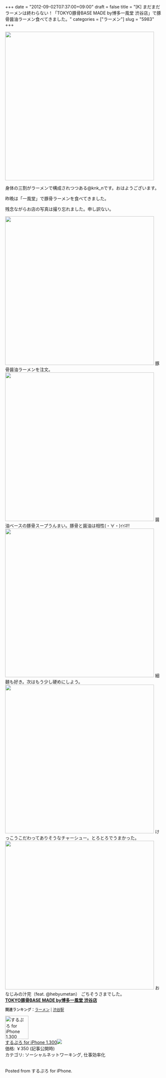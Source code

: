 +++
date = "2012-09-02T07:37:00+09:00"
draft = false
title = "[K] まだまだラーメンは終わらない！「TOKYO豚骨BASE MADE by博多一風堂 渋谷店」で豚骨醤油ラーメン食べてきました。"
categories = ["ラーメン"]
slug = "5983"
+++

<img src="http://knk-n.com/images/2012/09/slooProImg_20120902074011.jpg" alt="" width="480" height="480" class="slooProImg" />

身体の三割がラーメンで構成されつつある@knk_nです。おはようございます。

昨晩は「一風堂」で豚骨ラーメンを食べてきました。

<!--more-->
残念ながらお店の写真は撮り忘れました。申し訳ない。

<img alt="" src="http://knk-n.com/images/2012/09/slooProImg_20120902074001.jpg" width="480" height="480" class="slooProImg" />
豚骨醤油ラーメンを注文。

<img alt="" src="http://knk-n.com/images/2012/09/slooProImg_20120902073952.jpg" width="480" height="480" class="slooProImg" />
醤油ベースの豚骨スープうんまい。豚骨と醤油は相性(・∀・)ｲｲﾈ!!

<img alt="" src="http://knk-n.com/images/2012/09/slooProImg_20120902073943.jpg" width="480" height="480" class="slooProImg" />
細麺も好き。次はもう少し硬めにしよう。

<img alt="" src="http://knk-n.com/images/2012/09/slooProImg_20120902073934.jpg" width="480" height="480" class="slooProImg" />
けっこうこだわってありそうなチャーシュー。とろとろでうまかった。

<img alt="" src="http://knk-n.com/images/2012/09/slooProImg_20120902073923.jpg" width="480" height="480" class="slooProImg" />
おなじみの汁完（feat. @hebyumetan）
ごちそうさまでした。

<div><strong><a href="http://tabelog.com/tokyo/A1303/A130301/13137963/" target="_blank">TOKYO豚骨BASE MADE by博多一風堂 渋谷店</a></strong><br><script src="http://tabelog.com/badge/google_badge?rcd=13137963" type="text/javascript" charset="utf-8"></script></div><p style="color:#444444; font-size:12px;"><strong>関連ランキング：</strong><a href="http://tabelog.com/ramen/">ラーメン</a> | <a href="http://tabelog.com/tokyo/A1303/A130301/R4698/">渋谷駅</a></p>

<table class="appstorehelper"><a href="http://click.linksynergy.com/fs-bin/stat?id=48HB7K3zmMg&offerid=94348&type=3&subid=0&tmpid=2192&RD_PARM1=http%253A%252F%252Fitunes.apple.com%252Fjp%252Fapp%252Fsurupuro-for-iphone%252Fid436676299%253Fmt%253D8%2526uo%253D4%2526partnerId%253D30" target="new"><img class="appstorehelper_appicn" width="75" height="75" src="http://a1.mzstatic.com/us/r1000/103/Purple/v4/22/ff/d4/22ffd4b1-e475-3d34-63fc-035575806582/mzl.xejvrijs.175x175-75.jpg" alt="するぷろ for iPhone 1.300（￥350） - Gachatech - isshin"></a><div class="appstorehelper_text"><a href="http://click.linksynergy.com/fs-bin/stat?id=48HB7K3zmMg&offerid=94348&type=3&subid=0&tmpid=2192&RD_PARM1=http%253A%252F%252Fitunes.apple.com%252Fjp%252Fapp%252Fsurupuro-for-iphone%252Fid436676299%253Fmt%253D8%2526uo%253D4%2526partnerId%253D30" target="new">するぷろ for iPhone 1.300</a><a href="http://click.linksynergy.com/fs-bin/stat?id=48HB7K3zmMg&offerid=94348&type=3&subid=0&tmpid=2192&RD_PARM1=http%253A%252F%252Fitunes.apple.com%252Fjp%252Fapp%252Fsurupuro-for-iphone%252Fid436676299%253Fmt%253D8%2526uo%253D4%2526partnerId%253D30" target="itunes_store"><img class="appstorehelper_icn" src="http://ax.phobos.apple.com.edgesuite.net/ja_jp/images/web/linkmaker/badge_appstore-sm.gif" ></a><br>価格: ￥350 (記事公開時)<br>カテゴリ: ソーシャルネットワーキング, 仕事効率化<br></div></table>  Posted from するぷろ for iPhone.
